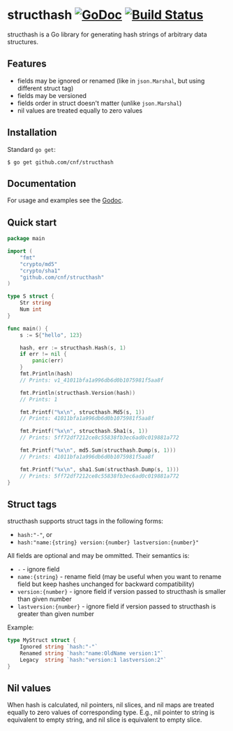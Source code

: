 # structhash [![GoDoc](https://godoc.org/github.com/cnf/structhash?status.svg)](https://godoc.org/github.com/cnf/structhash) [![Build Status](https://travis-ci.org/cnf/structhash.svg?branch=master)](https://travis-ci.org/cnf/structhash)

structhash is a Go library for generating hash strings of arbitrary data structures.

## Features

* fields may be ignored or renamed (like in `json.Marshal`, but using different struct tag)
* fields may be versioned
* fields order in struct doesn't matter (unlike `json.Marshal`)
* nil values are treated equally to zero values

## Installation

Standard `go get`:

```
$ go get github.com/cnf/structhash
```

## Documentation

For usage and examples see the [Godoc](http://godoc.org/github.com/cnf/structhash).

## Quick start

```go
package main

import (
    "fmt"
    "crypto/md5"
    "crypto/sha1"
    "github.com/cnf/structhash"
)

type S struct {
    Str string
    Num int
}

func main() {
    s := S{"hello", 123}

    hash, err := structhash.Hash(s, 1)
    if err != nil {
        panic(err)
    }
    fmt.Println(hash)
    // Prints: v1_41011bfa1a996db6d0b1075981f5aa8f

    fmt.Println(structhash.Version(hash))
    // Prints: 1

    fmt.Printf("%x\n", structhash.Md5(s, 1))
    // Prints: 41011bfa1a996db6d0b1075981f5aa8f

    fmt.Printf("%x\n", structhash.Sha1(s, 1))
    // Prints: 5ff72df7212ce8c55838fb3ec6ad0c019881a772

    fmt.Printf("%x\n", md5.Sum(structhash.Dump(s, 1)))
    // Prints: 41011bfa1a996db6d0b1075981f5aa8f

    fmt.Printf("%x\n", sha1.Sum(structhash.Dump(s, 1)))
    // Prints: 5ff72df7212ce8c55838fb3ec6ad0c019881a772
}
```

## Struct tags

structhash supports struct tags in the following forms:

* `hash:"-"`, or
* `hash:"name:{string} version:{number} lastversion:{number}"`

All fields are optional and may be ommitted. Their semantics is:

* `-` - ignore field
* `name:{string}` - rename field (may be useful when you want to rename field but keep hashes unchanged for backward compatibility)
* `version:{number}` - ignore field if version passed to structhash is smaller than given number
* `lastversion:{number}` - ignore field if version passed to structhash is greater than given number

Example:

```go
type MyStruct struct {
    Ignored string `hash:"-"`
    Renamed string `hash:"name:OldName version:1"`
    Legacy  string `hash:"version:1 lastversion:2"`
}
```

## Nil values

When hash is calculated, nil pointers, nil slices, and nil maps are treated equally to zero values of corresponding type. E.g., nil pointer to string is equivalent to empty string, and nil slice is equivalent to empty slice.
